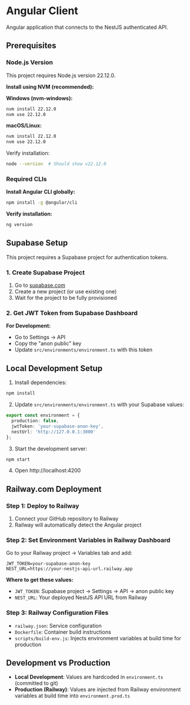 # Angular Client

Angular application that connects to the NestJS authenticated API.

## Prerequisites

### Node.js Version
This project requires Node.js version 22.12.0.

**Install using NVM (recommended):**

**Windows (nvm-windows):**
```bash
nvm install 22.12.0
nvm use 22.12.0
```

**macOS/Linux:**
```bash
nvm install 22.12.0
nvm use 22.12.0
```

Verify installation:
```bash
node --version  # Should show v22.12.0
```

### Required CLIs

**Install Angular CLI globally:**
```bash
npm install -g @angular/cli
```

**Verify installation:**
```bash
ng version
```

## Supabase Setup

This project requires a Supabase project for authentication tokens.

### 1. Create Supabase Project
1. Go to [supabase.com](https://supabase.com)
2. Create a new project (or use existing one)
3. Wait for the project to be fully provisioned

### 2. Get JWT Token from Supabase Dashboard

**For Development:**
- Go to Settings → API
- Copy the "anon public" key
- Update `src/environments/environment.ts` with this token

## Local Development Setup

1. Install dependencies:
```bash
npm install
```

2. Update `src/environments/environment.ts` with your Supabase values:
```typescript
export const environment = {
  production: false,
  jwtToken: 'your-supabase-anon-key',
  nestUrl: 'http://127.0.0.1:3000'
};
```

3. Start the development server:
```bash
npm start
```

4. Open http://localhost:4200

## Railway.com Deployment

### Step 1: Deploy to Railway
1. Connect your GitHub repository to Railway
2. Railway will automatically detect the Angular project

### Step 2: Set Environment Variables in Railway Dashboard
Go to your Railway project → Variables tab and add:

```
JWT_TOKEN=your-supabase-anon-key
NEST_URL=https://your-nestjs-api-url.railway.app
```

**Where to get these values:**
- `JWT_TOKEN`: Supabase project → Settings → API → anon public key
- `NEST_URL`: Your deployed NestJS API URL from Railway

### Step 3: Railway Configuration Files
- `railway.json`: Service configuration
- `Dockerfile`: Container build instructions
- `scripts/build-env.js`: Injects environment variables at build time for production

## Development vs Production

- **Local Development**: Values are hardcoded in `environment.ts` (committed to git)
- **Production (Railway)**: Values are injected from Railway environment variables at build time into `environment.prod.ts`